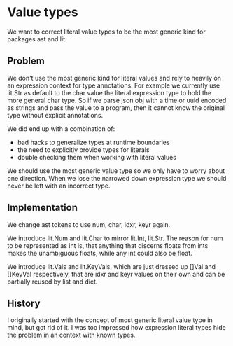 Value types
===========

We want to correct literal value types to be the most generic kind for packages ast and lit.

Problem
-------

We don't use the most generic kind for literal values and rely to heavily on an expression context
for type annotations. For example we currently use lit.Str as default to the char value the literal
expression type to hold the more general char type. So if we parse json obj with a time or uuid
encoded as strings and pass the value to a program, then it cannot know the original type without
explicit annotations.

We did end up with a combination of:
 * bad hacks to generalize types at runtime boundaries
 * the need to explicitly provide types for literals
 * double checking them when working with literal values

We should use the most generic value type so we only have to worry about one direction. When we lose
the narrowed down expression type we should never be left with an incorrect type.

Implementation
--------------

We change ast tokens to use num, char, idxr, keyr again.

We introduce lit.Num and lit.Char to mirror lit.Int, lit.Str. The reason for num to be represented
as int is, that anything that discerns floats from ints makes the unambiguous floats, while any int
could also be float.

We introduce lit.Vals and lit.KeyVals, which are just dressed up []Val and []KeyVal respectively,
that are idxr and keyr values on their own and can be partially reused by list and dict.

History
-------

I originally started with the concept of most generic literal value type in mind, but got rid of it.
I was too impressed how expression literal types hide the problem in an context with known types.
